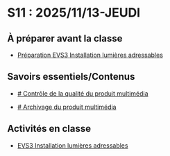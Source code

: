 # S11 : <!-- %: S11 -->2025/11/13-JEUDI<!-- %; -->

## À préparer avant la classe

* [Préparation EVS3 <!-- %: BLOC3 -->Installation lumières adressables<!-- %; -->](../../04-evaluations/sommatives/03/)


## Savoirs essentiels/Contenus

* [ <!-- %: BLOC3_SAVOIR7  --># Contrôle de la qualité du produit multimédia<!-- %; -->](../../03-savoirs/03/07/README.md)

* [ <!-- %: BLOC3_SAVOIR8  --># Archivage du produit multimédia<!-- %; -->](../../03-savoirs/03/08/README.md)


## Activités en classe

* [ EVS3 <!-- %: BLOC3 -->Installation lumières adressables<!-- %; -->](../../04-evaluations/sommatives/03/)
